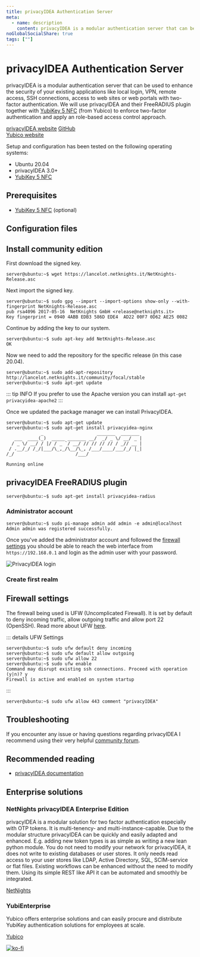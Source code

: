```yaml
---
title: privacyIDEA Authentication Server
meta:
  - name: description
    content: privacyIDEA is a modular authentication server that can be used to enhance the security of your existing applications like local login, VPN, remote access, SSH connections, access to web sites or web portals with two factor authentication.
noGlobalSocialShare: true
tags: [""]
---
```


# privacyIDEA Authentication Server <Badge text="In development" type="warning"/>

<TagLinks />

privacyIDEA is a modular authentication server that can be used to enhance the security of your existing applications like local login, VPN, remote access, SSH connections, access to web sites or web portals with two-factor authentication. We will use privacyIDEA and their FreeRADIUS plugin together with [YubiKey 5 NFC](https://www.pntrs.com/t/TUJGR0dNRkJHRk1NR0ZCRk5GSkxK) (from Yubico) to enforce two-factor authentication and apply an role-based access control approach.

[privacyIDEA website](https://www.privacyidea.org/) [GitHub](https://github.com/privacyidea/privacyidea)  
[Yubico website](https://www.pntrs.com/t/TUJGR0dNRkJHRk1NR0ZCRk5GSkxK) <Badge text="affiliate links" type="warning"/>  

Setup and configuration has been tested on the following operating systems:

* Ubuntu 20.04
* privacyIDEA 3.0+
* [YubiKey 5 NFC](https://www.pntrs.com/t/TUJGR0dNRkJHRk1NR0ZCRk5GSkxK)

## Prerequisites

* [YubiKey 5 NFC](https://www.pntrs.com/t/TUJGR0dNRkJHRk1NR0ZCRk5GSkxK) (optional)  

## Configuration files

## Install community edition <Badge text="Rev 1" type="default"/>

First download the signed key.

```
server@ubuntu:~$ wget https://lancelot.netknights.it/NetKnights-Release.asc
```

Next import the signed key.

```
server@ubuntu:~$ sudo gpg --import --import-options show-only --with-fingerprint NetKnights-Release.asc
pub rsa4096 2017-05-16  NetKnights GmbH <release@netknights.it>
Key fingerprint = 0940 4ABB EDB3 586D EDE4  AD22 00F7 0D62 AE25 0082
```

Continue by adding the key to our system.

```
server@ubuntu:~$ sudo apt-key add NetKnights-Release.asc
OK
```

Now we need to add the repository for the specific release (in this case 20.04).

```
server@ubuntu:~$ sudo add-apt-repository http://lancelot.netknights.it/community/focal/stable
server@ubuntu:~$ sudo apt-get update
```

::: tip INFO
If you prefer to use the Apache version you can install `apt-get privacyidea-apache2`
:::

Once we updated the package manager we can install PrivacyIDEA.

```
server@ubuntu:~$ sudo apt-get update
server@ubuntu:~$ sudo apt-get install privacyidea-nginx
             _                    _______  _______
   ___  ____(_)  _____ _______ __/  _/ _ \/ __/ _ |
  / _ \/ __/ / |/ / _ `/ __/ // // // // / _// __ |
 / .__/_/ /_/|___/\_,_/\__/\_, /___/____/___/_/ |_|
/_/                       /___/

Running online
```
## privacyIDEA FreeRADIUS plugin

```
server@ubuntu:~$ sudo apt-get install privacyidea-radius
```

### Administrator account

```
server@ubuntu:~$ sudo pi-manage admin add admin -e admin@localhost
Admin admin was registered successfully.
```

Once you've added the administrator account and followed the [firewall settings](#firewall-settings) you should be able to reach the web interface from `https://192.168.0.1` and login as the admin user with your password.

<img class="zoom-custom-imgs" :src="('/img/privacyidea/privacyidea_login.png')" alt="PrivacyIDEA login">

### Create first realm

## Firewall settings

The firewall being used is UFW (Uncomplicated Firewall). It is set by default to deny incoming traffic, allow outgoing traffic and allow port 22 (OpenSSH). Read more about UFW [here](https://help.ubuntu.com/community/UFW).

::: details UFW Settings
```console
server@ubuntu:~$ sudo ufw default deny incoming
server@ubuntu:~$ sudo ufw default allow outgoing
server@ubuntu:~$ sudo ufw allow 22
server@ubuntu:~$ sudo ufw enable
Command may disrupt existing ssh connections. Proceed with operation (y|n)? y
Firewall is active and enabled on system startup
```
:::

```console
server@ubuntu:~$ sudo ufw allow 443 comment "privacyIDEA"
```

## Troubleshooting

If you encounter any issue or having questions regarding privacyIDEA I recommend using their very helpful [community forum](https://community.privacyidea.org/).

## Recommended reading

* [privacyIDEA documentation](https://privacyidea.readthedocs.io/en/latest/)

## Enterprise solutions <Badge text="non-sponsored" type="default"/>

### NetNights privacyIDEA Enterprise Edition

privacyIDEA is a modular solution for two factor authentication especially with OTP tokens. It is multi-tenency- and multi-instance-capable. Due to the modular structure privacyIDEA can be quickly and easily adapted and enhanced. E.g. adding new token types is as simple as writing a new lean python module. You do not need to modify your network for privacyIDEA, it does not write to existing databases or user stores. It only needs read access to your user stores like LDAP, Active Directory, SQL, SCIM-service or flat files. Existing workflows can be enhanced without the need to modify them. Using its simple REST like API it can be automated and smoothly be integrated.

[NetNights](https://netknights.it/en/produkte/privacyidea/)

### YubiEnterprise  <Badge text="affiliate links" type="warning"/>

Yubico offers enterprise solutions and can easily procure and distribute YubiKey authentication solutions for employees at scale.

[Yubico](https://www.pntrs.com/t/TUJGR0dNRkJHRk1NR0ZCRk5GSkxK)  

[![ko-fi](https://www.ko-fi.com/img/githubbutton_sm.svg)](https://ko-fi.com/B0B31BJU3)

<social-share />
